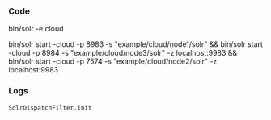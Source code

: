 


### Code

bin/solr -e cloud

bin/solr start -cloud -p 8983 -s "example/cloud/node1/solr" && bin/solr start -cloud -p 8984 -s "example/cloud/node3/solr" -z localhost:9983 && bin/solr start -cloud -p 7574 -s "example/cloud/node2/solr" -z localhost:9983


### Logs
```
SolrDispatchFilter.init
```

